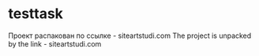 # testtask
Проект распакован по ссылке - siteartstudi.com
The project is unpacked by the link - siteartstudi.com
